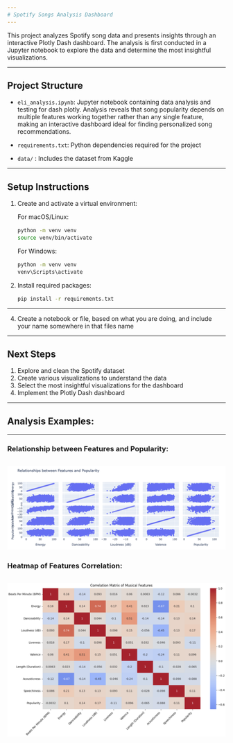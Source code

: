 ```yaml
---
# Spotify Songs Analysis Dashboard
---
```


This project analyzes Spotify song data and presents insights through an interactive Plotly Dash dashboard. The analysis is first conducted in a Jupyter notebook to explore the data and determine the most insightful visualizations.

---
## Project Structure

- `eli_analysis.ipynb`: Jupyter notebook containing data analysis and testing for dash plotly. Analysis reveals that song popularity depends on multiple features working together rather than any single feature, making an interactive dashboard ideal for finding personalized song recommendations.

- `requirements.txt`: Python dependencies required for the project

- `data/` : Includes the dataset from Kaggle
---
## Setup Instructions

1. Create and activate a virtual environment:

   For macOS/Linux:
   ```bash
   python -m venv venv
   source venv/bin/activate
   ```

   For Windows:
   ```bash
   python -m venv venv
   venv\Scripts\activate
   ```

2. Install required packages:
   ```bash
   pip install -r requirements.txt
   ```
---
4. Create a notebook or file, based on what you are doing, and include your name somewhere in that files name
---
## Next Steps
1. Explore and clean the Spotify dataset
2. Create various visualizations to understand the data
3. Select the most insightful visualizations for the dashboard
4. Implement the Plotly Dash dashboard
---

## Analysis Examples:

---
### Relationship between Features and Popularity:

![Features Relationship with Popularity](images/featurexpopularity.png)
---
### Heatmap of Features Correlation:

![Heatmap](images/heatmap.png)
---
